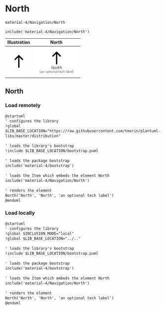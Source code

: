 # North


```text
material-4/Navigation/North
```

```text
include('material-4/Navigation/North')
```



| Illustration | North |
| :---: | :---: |
| ![illustration for Illustration](../../material-4/Navigation/North.png) | ![illustration for North](../../material-4/Navigation/North.Local.png) |




## North

### Load remotely
```plantuml
@startuml
' configures the library
!global $LIB_BASE_LOCATION="https://raw.githubusercontent.com/tmorin/plantuml-libs/master/distribution"

' loads the library's bootstrap
!include $LIB_BASE_LOCATION/bootstrap.puml

' loads the package bootstrap
include('material-4/bootstrap')

' loads the Item which embeds the element North
include('material-4/Navigation/North')

' renders the element
North('North', 'North', 'an optional tech label')
@enduml
```

### Load locally
```plantuml
@startuml
' configures the library
!global $INCLUSION_MODE="local"
!global $LIB_BASE_LOCATION="../.."

' loads the library's bootstrap
!include $LIB_BASE_LOCATION/bootstrap.puml

' loads the package bootstrap
include('material-4/bootstrap')

' loads the Item which embeds the element North
include('material-4/Navigation/North')

' renders the element
North('North', 'North', 'an optional tech label')
@enduml
```


